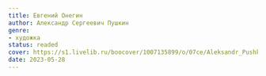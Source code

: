 ```yaml
---
title: Евгений Онегин
author: Александр Сергеевич Пушкин
genre:
- художка
status: readed
cover: https://s1.livelib.ru/boocover/1007135899/o/07ce/Aleksandr_Pushkin__Evgenij_Onegin_sbornik.jpeg
date: 2023-05-28
---
```


